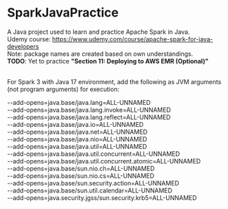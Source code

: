 # SparkJavaPractice

A Java project used to learn and practice Apache Spark in Java.
<br>
Udemy course: https://www.udemy.com/course/apache-spark-for-java-developers
<br>
Note: package names are created based on own understandings.
<br>
**TODO**: Yet to practice **"Section 11: Deploying to AWS EMR (Optional)"**
<br><br>

For Spark 3 with Java 17 environment, add the following as JVM arguments (not program arguments) for execution:
<br>

--add-opens=java.base/java.lang=ALL-UNNAMED <br>
--add-opens=java.base/java.lang.invoke=ALL-UNNAMED <br>
--add-opens=java.base/java.lang.reflect=ALL-UNNAMED <br>
--add-opens=java.base/java.io=ALL-UNNAMED <br>
--add-opens=java.base/java.net=ALL-UNNAMED <br>
--add-opens=java.base/java.nio=ALL-UNNAMED <br>
--add-opens=java.base/java.util=ALL-UNNAMED <br>
--add-opens=java.base/java.util.concurrent=ALL-UNNAMED <br>
--add-opens=java.base/java.util.concurrent.atomic=ALL-UNNAMED <br>
--add-opens=java.base/sun.nio.ch=ALL-UNNAMED <br>
--add-opens=java.base/sun.nio.cs=ALL-UNNAMED <br>
--add-opens=java.base/sun.security.action=ALL-UNNAMED <br>
--add-opens=java.base/sun.util.calendar=ALL-UNNAMED <br>
--add-opens=java.security.jgss/sun.security.krb5=ALL-UNNAMED <br>